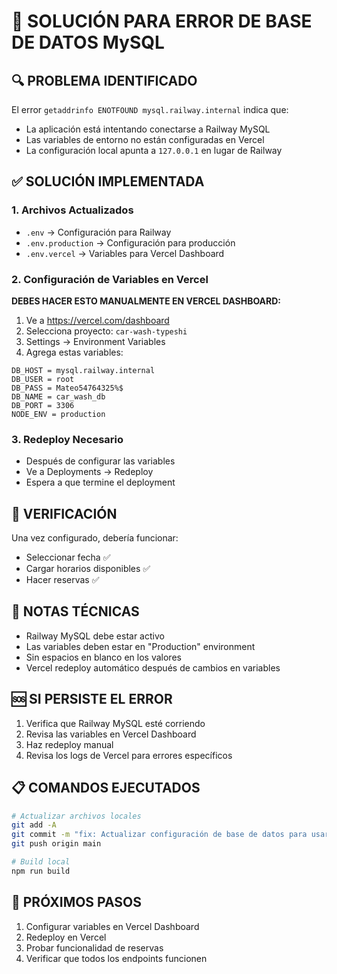 # 🚨 SOLUCIÓN PARA ERROR DE BASE DE DATOS MySQL

## 🔍 PROBLEMA IDENTIFICADO

El error `getaddrinfo ENOTFOUND mysql.railway.internal` indica que:

- La aplicación está intentando conectarse a Railway MySQL
- Las variables de entorno no están configuradas en Vercel
- La configuración local apunta a `127.0.0.1` en lugar de Railway

## ✅ SOLUCIÓN IMPLEMENTADA

### 1. Archivos Actualizados

- `.env` → Configuración para Railway
- `.env.production` → Configuración para producción
- `.env.vercel` → Variables para Vercel Dashboard

### 2. Configuración de Variables en Vercel

**DEBES HACER ESTO MANUALMENTE EN VERCEL DASHBOARD:**

1. Ve a https://vercel.com/dashboard
2. Selecciona proyecto: `car-wash-typeshi`
3. Settings → Environment Variables
4. Agrega estas variables:

```
DB_HOST = mysql.railway.internal
DB_USER = root
DB_PASS = Mateo54764325%$
DB_NAME = car_wash_db
DB_PORT = 3306
NODE_ENV = production
```

### 3. Redeploy Necesario

- Después de configurar las variables
- Ve a Deployments → Redeploy
- Espera a que termine el deployment

## 🔧 VERIFICACIÓN

Una vez configurado, debería funcionar:

- Seleccionar fecha ✅
- Cargar horarios disponibles ✅
- Hacer reservas ✅

## 📝 NOTAS TÉCNICAS

- Railway MySQL debe estar activo
- Las variables deben estar en "Production" environment
- Sin espacios en blanco en los valores
- Vercel redeploy automático después de cambios en variables

## 🆘 SI PERSISTE EL ERROR

1. Verifica que Railway MySQL esté corriendo
2. Revisa las variables en Vercel Dashboard
3. Haz redeploy manual
4. Revisa los logs de Vercel para errores específicos

## 📋 COMANDOS EJECUTADOS

```bash
# Actualizar archivos locales
git add -A
git commit -m "fix: Actualizar configuración de base de datos para usar Railway"
git push origin main

# Build local
npm run build
```

## 🔄 PRÓXIMOS PASOS

1. Configurar variables en Vercel Dashboard
2. Redeploy en Vercel
3. Probar funcionalidad de reservas
4. Verificar que todos los endpoints funcionen

